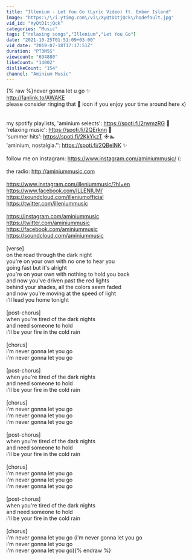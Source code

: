 ```yaml
---
title: "Illenium - Let You Go (Lyric Video) ft. Ember Island"
image: "https:\/\/i.ytimg.com\/vi\/XyQtD1tjQck\/hqdefault.jpg"
vid_id: "XyQtD1tjQck"
categories: "Music"
tags: ["relaxing songs","Illenium","Let You Go"]
date: "2021-10-25T01:51:09+03:00"
vid_date: "2019-07-18T17:17:51Z"
duration: "PT3M5S"
viewcount: "694880"
likeCount: "14002"
dislikeCount: "154"
channel: "Aminium Music"
---
```

{% raw %}never gonna let u go ✨<br /><a rel="nofollow" target="blank" href="http://fanlink.to/AWAKE">http://fanlink.to/AWAKE</a><br />please consider ringing that 🔔 icon if you enjoy your time around here x)<br /><br /><br />my spotify playlists, 'aminium selects': <a rel="nofollow" target="blank" href="https://spoti.fi/2rwmzRG">https://spoti.fi/2rwmzRG</a> 🎈<br />'relaxing music': <a rel="nofollow" target="blank" href="https://spoti.fi/2QErknn">https://spoti.fi/2QErknn</a> 💙<br />'summer hits': <a rel="nofollow" target="blank" href="https://spoti.fi/2KkYkzT">https://spoti.fi/2KkYkzT</a> ☀🏊<br />'aminium, nostalgia.'': <a rel="nofollow" target="blank" href="https://spoti.fi/2QBeINK">https://spoti.fi/2QBeINK</a> ✨<br /><br />follow me on instagram: <a rel="nofollow" target="blank" href="https://www.instagram.com/aminiummusic/">https://www.instagram.com/aminiummusic/</a> (:<br /><br />the radio: <a rel="nofollow" target="blank" href="http://aminiummusic.com">http://aminiummusic.com</a><br /><br /><a rel="nofollow" target="blank" href="https://www.instagram.com/illeniummusic/?hl=en">https://www.instagram.com/illeniummusic/?hl=en</a><br /><a rel="nofollow" target="blank" href="https://www.facebook.com/ILLENIUM/">https://www.facebook.com/ILLENIUM/</a><br /><a rel="nofollow" target="blank" href="https://soundcloud.com/illeniumofficial">https://soundcloud.com/illeniumofficial</a><br /><a rel="nofollow" target="blank" href="https://twitter.com/illeniummusic">https://twitter.com/illeniummusic</a><br /><br /><a rel="nofollow" target="blank" href="https://instagram.com/aminiummusic">https://instagram.com/aminiummusic</a><br /><a rel="nofollow" target="blank" href="https://twitter.com/aminiummusic">https://twitter.com/aminiummusic</a><br /><a rel="nofollow" target="blank" href="https://facebook.com/aminiummusic">https://facebook.com/aminiummusic</a><br /><a rel="nofollow" target="blank" href="https://soundcloud.com/aminiummusic">https://soundcloud.com/aminiummusic</a><br /><br />[verse]<br />on the road through the dark night<br />you're on your own with no one to hear you<br />going fast but it's alright<br />you're on your own with nothing to hold you back<br />and now you've driven past the red lights<br />behind your shades, all the colors seem faded<br />and now you're moving at the speed of light<br />i'll lead you home tonight<br /><br />[post-chorus]<br />when you're tired of the dark nights<br />and need someone to hold<br />i'll be your fire in the cold rain<br /><br />[chorus]<br />i'm never gonna let you go<br />i'm never gonna let you go<br /><br />[post-chorus]<br />when you're tired of the dark nights<br />and need someone to hold<br />i'll be your fire in the cold rain<br /><br />[chorus]<br />i'm never gonna let you go<br />i'm never gonna let you go<br />i'm never gonna let you go<br /><br />[post-chorus]<br />when you're tired of the dark nights<br />and need someone to hold<br />i'll be your fire in the cold rain<br /><br />[chorus]<br />i'm never gonna let you go<br />i'm never gonna let you go<br />i'm never gonna let you go<br /><br />[post-chorus]<br />when you're tired of the dark nights<br />and need someone to hold<br />i'll be your fire in the cold rain<br /><br />[chorus]<br />i'm never gonna let you go (i'm never gonna let you go<br />i'm never gonna let you go<br />i'm never gonna let you go){% endraw %}
